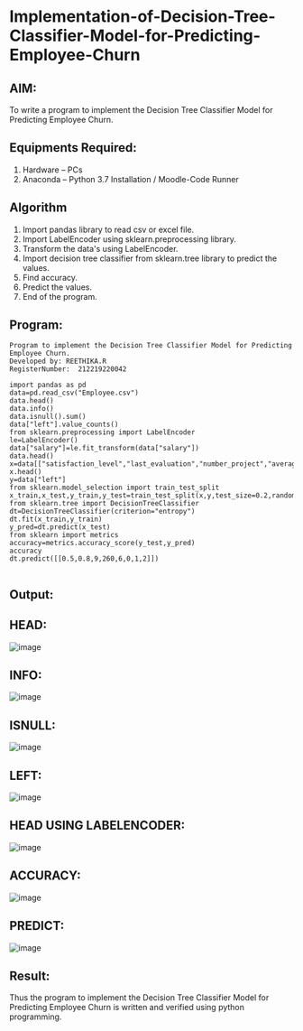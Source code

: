 # Implementation-of-Decision-Tree-Classifier-Model-for-Predicting-Employee-Churn

## AIM:
To write a program to implement the Decision Tree Classifier Model for Predicting Employee Churn.

## Equipments Required:
1. Hardware – PCs
2. Anaconda – Python 3.7 Installation / Moodle-Code Runner

## Algorithm
1. Import pandas library to read csv or excel file.
2. Import LabelEncoder using sklearn.preprocessing library.
3. Transform the data's using LabelEncoder.
4. Import decision tree classifier from sklearn.tree library to predict the values.
5. Find accuracy.
6. Predict the values.
7. End of the program.

## Program:
```
Program to implement the Decision Tree Classifier Model for Predicting Employee Churn.
Developed by: REETHIKA.R
RegisterNumber:  212219220042

import pandas as pd
data=pd.read_csv("Employee.csv")
data.head()
data.info()
data.isnull().sum()
data["left"].value_counts()
from sklearn.preprocessing import LabelEncoder
le=LabelEncoder()
data["salary"]=le.fit_transform(data["salary"])
data.head()
x=data[["satisfaction_level","last_evaluation","number_project","average_montly_hours","time_spend_company","Work_accident","promotion_last_5years","salary"]]
x.head()
y=data["left"]
from sklearn.model_selection import train_test_split
x_train,x_test,y_train,y_test=train_test_split(x,y,test_size=0.2,random_state=100)
from sklearn.tree import DecisionTreeClassifier
dt=DecisionTreeClassifier(criterion="entropy")
dt.fit(x_train,y_train)
y_pred=dt.predict(x_test)
from sklearn import metrics 
accuracy=metrics.accuracy_score(y_test,y_pred)
accuracy
dt.predict([[0.5,0.8,9,260,6,0,1,2]])


```

## Output:

## HEAD:

![image](https://user-images.githubusercontent.com/98681990/174658785-dbeb43ad-725b-44e9-88d1-1971e6b605fd.png)

## INFO:

![image](https://user-images.githubusercontent.com/98681990/174659151-628fca92-47fa-4abc-ab4a-2aa82452d9f3.png)

## ISNULL:

![image](https://user-images.githubusercontent.com/98681990/174659210-dfa89fd7-a2ac-45ce-b1ed-2a6e556b6b91.png)

## LEFT:

![image](https://user-images.githubusercontent.com/98681990/174659236-28bfb25c-e1e1-4906-8fc1-63c48b85ac2a.png)

## HEAD USING LABELENCODER:

![image](https://user-images.githubusercontent.com/98681990/174659261-6ae628e0-828e-4c2e-95ba-602b70d14b36.png)

## ACCURACY:

![image](https://user-images.githubusercontent.com/98681990/174659305-84fd74dd-13ee-4ef2-b0ef-e540c59a6354.png)

## PREDICT:

![image](https://user-images.githubusercontent.com/98681990/174659331-e6df8723-51b2-4988-9fbe-9cfd012cadc8.png)


## Result:
Thus the program to implement the  Decision Tree Classifier Model for Predicting Employee Churn is written and verified using python programming.
